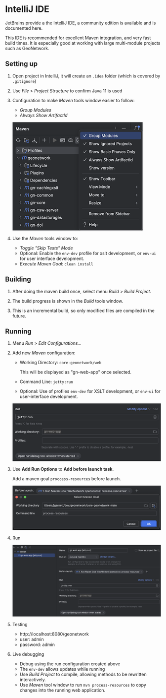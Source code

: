 # IntelliJ IDE

JetBrains provide a the IntelliJ IDE, a community edition is available and
is documented here.

This IDE is recommended for excellent Maven integration, and very fast build times. 
It is especially good at working with large multi-module projects such as GeoNetwork.

## Setting up

1. Open project in IntelliJ, it will create an `.idea` folder (which is covered by `.gitignore`)

2. Use *File* > *Project Structure* to confirm Java 11 is used

4. Configuration to make *Maven* tools window easier to follow:

   * *Group Modules*
   * *Always Show ArtifactId*

   ![configuration](intelij-maven-config.png)

5. Use the *Maven* tools window to:

   * *Toggle "Skip Tests" Mode*
   * Optional: Enable the `env-dev` profile for xslt development, or `env-ui` for user interface development.
   * *Execute Maven Goal*: `clean install`

## Building

1. After doing the maven build once, select menu *Build* > *Build Project*.

2. The build progress is shown in the *Build* tools window.

3. This is an incremental build, so only modified files are compiled in the future.

## Running

1. Menu *Run* > *Edit Configurations...*

2. Add new *Maven* configuration:
   
   * Working Directory: `core-geonetwork/web`
     
     This will be displayed as "gn-web-app" once selected.

   * Command Line: `jetty:run`

   * Optional: Use of profiles ``env-dev`` for XSLT development, or ``env-ui`` for user-interface development.

   ![maven jetty run configuration](intelij-maven-run.png)

3. Use **Add Run Options** to **Add before launch task**.

   Add a maven goal `proccess-resources` before launch.
   
   ![maven process-resources goal](intelij-maven-resources.png)

4. Run

   ![maven run configuration](intelij-maven-configuration.png)

5. Testing
   
   * http://localhost:8080/geonetwork
   * user: admin
   * password: admin

6. Live debugging
   
   * Debug using the run configuration created above
   * The `env-dev` allows updates while running
   * Use *Build Project* to compile, allowing methods to be rewritten interactively.
   * Use *Maven* tool window to run `mvn process-resources` to
     copy changes into the running web application.
